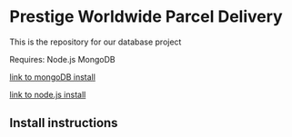 # Prestige Worldwide Parcel Delivery
This is the repository for our database project

Requires:
    Node.js 
    MongoDB

[link to mongoDB install]()

[link to node.js install]()

## Install instructions

